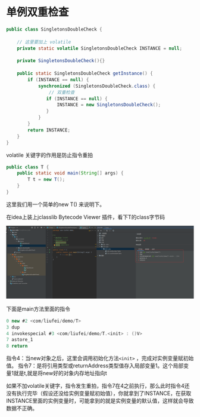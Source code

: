 # 单例双重检查
```java
public class SingletonsDoubleCheck {

    // 这里要加上 volatile
    private static volatile SingletonsDoubleCheck INSTANCE = null;

    private SingletonsDoubleCheck(){}

    public static SingletonsDoubleCheck getInstance() {
        if (INSTANCE == null) {
            synchronized (SingletonsDoubleCheck.class) {
                // 双重检查
               if (INSTANCE == null) {
                   INSTANCE = new SingletonsDoubleCheck();
               }
            }
        }
        return INSTANCE;
    }
}
```

volatile 关键字的作用是防止指令重拍

```java
public class T {
    public static void main(String[] args) {
        T t = new T();
    }
}
```

这里我们用一个简单的new T() 来说明下。

在idea上装上jclasslib Bytecode Viewer 插件，看下T的class字节码


![img](./imag/T_object_class_byte.png)

下面是main方法里面的指令
```java
0 new #2 <com/liufei/demo/T>
3 dup
4 invokespecial #3 <com/liufei/demo/T.<init> : ()V>
7 astore_1
8 return
```

指令4：当new对象之后，这里会调用初始化方法`<init>` ，完成对实例变量赋初始值。
指令7：是将引用类型或returnAddress类型值存入局部变量1。这个局部变量1就是t,就是将new好的对象内存地址指向t

如果不加volatile关键字，指令发生重拍，指令7在4之前执行，那么此时指令4还没有执行完毕（假设还没给实例变量赋初始值），你就拿到了INSTANCE，在获取INSTANCE里面的实例变量时，可能拿到的就是实例变量的默认值，这样就会导致数据不正确。